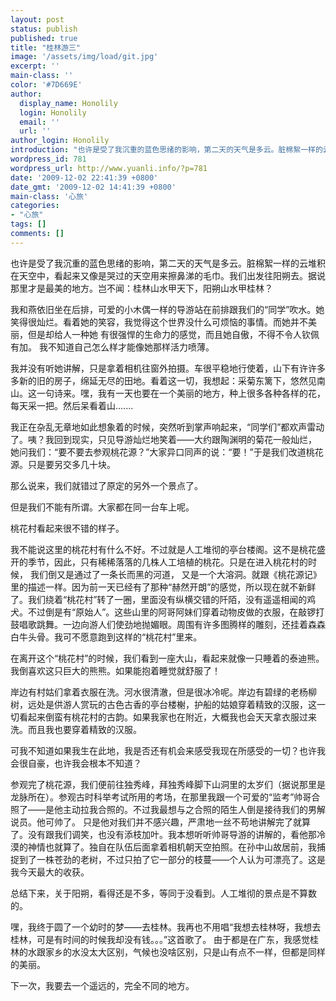 ```yaml
---
layout: post
status: publish
published: true
title: "桂林游三"
image: '/assets/img/load/git.jpg'
excerpt: ''
main-class: ''
color: '#7D669E'
author:
  display_name: Honolily
  login: Honolily
  email: ''
  url: ''
author_login: Honolily
introduction: "也许是受了我沉重的蓝色思绪的影响，第二天的天气是多云。脏棉絮一样的云堆积在天空中，看起来又像是哭过的天空用来擦鼻涕的毛巾。我们出发往阳朔去。据说那里才是最美的地方。岂不闻：桂林山水甲天下，阳朔山水甲桂林？"
wordpress_id: 781
wordpress_url: http://www.yuanli.info/?p=781
date: '2009-12-02 22:41:39 +0800'
date_gmt: '2009-12-02 14:41:39 +0800'
main-class: '心旅'
categories:
- "心旅"
tags: []
comments: []
---
```

也许是受了我沉重的蓝色思绪的影响，第二天的天气是多云。脏棉絮一样的云堆积在天空中，看起来又像是哭过的天空用来擦鼻涕的毛巾。我们出发往阳朔去。据说那里才是最美的地方。岂不闻：桂林山水甲天下，阳朔山水甲桂林？

我和燕依旧坐在后排，可爱的小木偶一样的导游站在前排跟我们的&ldquo;同学&rdquo;吹水。她笑得很灿烂。看着她的笑容，我觉得这个世界没什么可烦恼的事情。而她并不美丽，但是却给人一种她 有很强悍的生命力的感觉，而且她自傲，不得不令人钦佩有加。 我不知道自己怎么样才能像她那样活力喷薄。

我并没有听她讲解，只是拿着相机往窗外拍摄。车很平稳地行使着，山下有许许多多新的旧的房子，绵延无尽的田地。看着这一切，我想起：采菊东篱下，悠然见南山。这一句诗来。嘿，我有一天也要在一个美丽的地方，种上很多各种各样的花，每天采一把。然后呆看着山.......

我正在杂乱无章地如此想象着的时候，突然听到掌声响起来，&ldquo;同学们&rdquo;都欢声雷动了。咦？我回到现实，只见导游灿烂地笑着&mdash;&mdash;大约跟陶渊明的菊花一般灿烂， 她问我们：&ldquo;要不要去参观桃花源？&rdquo;大家异口同声的说：&ldquo;要！&rdquo;于是我们改道桃花源。只是要另交多几十块。

那么说来，我们就错过了原定的另外一个景点了。

但是我们不能有所谓。大家都在同一台车上呢。

桃花村看起来很不错的样子。

我不能说这里的桃花村有什么不好。不过就是人工堆彻的亭台楼阁。这不是桃花盛开的季节，因此，只有稀稀落落的几株人工培植的桃花。只是在进入桃花村的时候， 我们倒又是通过了一条长而黑的河道， 又是一个大溶洞。就跟《桃花源记》里的描述一样。因为前一天已经有了那种&ldquo;赫然开朗&rdquo;的感觉，所以现在就不新鲜了。我们绕着&ldquo;桃花村&rdquo;转了一圈，里面没有纵横交错的阡陌，没有遥遥相闻的鸡犬。不过倒是有&ldquo;原始人&rdquo;。这些山里的阿哥阿妹们穿着动物皮做的衣服，在敲锣打鼓唱歌跳舞。一边向游人们使劲地抛媚眼。周围有许多图腾样的雕刻，还挂着森森白牛头骨。我可不愿意跑到这样的&ldquo;桃花村&rdquo;里来。

在离开这个&ldquo;桃花村&rdquo;的时候，我们看到一座大山，看起来就像一只睡着的泰迪熊。我倒喜欢这只巨大的熊熊。如果能抱着睡觉就舒服了！

岸边有村姑们拿着衣服在洗。河水很清澈，但是很冰冷呢。岸边有碧绿的老杨柳树，远处是供游人赏玩的古色古香的亭台楼榭，护船的姑娘穿着精致的汉服，这一切看起来倒蛮有桃花村的古韵。如果我家也在附近，大概我也会天天拿衣服过来洗。而且我也要穿着精致的汉服。

可我不知道如果我生在此地，我是否还有机会来感受我现在所感受的一切？也许我会很自豪，也许我会根本不知道？

参观完了桃花源，我们便前往独秀峰，拜独秀峰脚下山洞里的太岁们（据说那里是龙脉所在）。参观古时科举考试所用的考场，在那里我跟一个可爱的&ldquo;监考&rdquo;帅哥合照了&mdash;&mdash;是他主动拉我合照的。不过我最想与之合照的陌生人倒是接待我们的男解说员。他可帅了。 只是他对我们并不感兴趣，严肃地一丝不苟地讲解完了就算了。没有跟我们调笑，也没有添枝加叶。我本想听听帅哥导游的讲解的，看他那冷漠的神情也就算了。独自在队伍后面拿着相机朝天空拍照。在孙中山故居前，我捕捉到了一株苍劲的老树，不过只拍了它一部分的枝蔓&mdash;&mdash;个人认为可漂亮了。这是我今天最大的收获。

总结下来，关于阳朔，看得还是不多，等同于没看到。人工堆彻的景点是不算数的。

嘿，我终于圆了一个幼时的梦&mdash;&mdash;去桂林。我再也不用唱&ldquo;我想去桂林呀，我想去桂林，可是有时间的时候我却没有钱。。。&rdquo;这首歌了。 由于都是在广东，我感觉桂林的水跟家乡的水没太大区别，气候也没啥区别，只是山有点不一样，但都是同样的美丽。

下一次，我要去一个遥远的，完全不同的地方。

